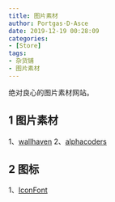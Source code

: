 ```yaml
---
title: 图片素材
author: Portgas·D·Asce
date: 2019-12-19 00:28:09
categories:
- [Store]
tags:
- 杂货铺
- 图片素材
---
```

绝对良心的图片素材网站。
<!-- more -->
## 1 图片素材
1、[wallhaven](https://wallhaven.cc/)
2、[alphacoders](https://alphacoders.com/)

## 2 图标
1、[IconFont](https://www.iconfont.cn/)
